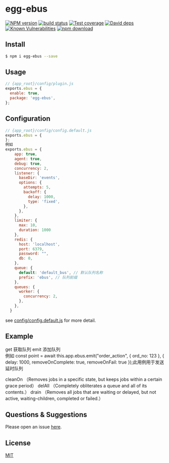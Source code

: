 # egg-ebus

[![NPM version][npm-image]][npm-url]
[![build status][travis-image]][travis-url]
[![Test coverage][codecov-image]][codecov-url]
[![David deps][david-image]][david-url]
[![Known Vulnerabilities][snyk-image]][snyk-url]
[![npm download][download-image]][download-url]

[npm-image]: https://img.shields.io/npm/v/egg-bullMq-egg.svg?style=flat-square
[npm-url]: https://npmjs.org/package/egg-bullMq-egg
[travis-image]: https://img.shields.io/travis/eggjs/egg-bullMq-egg.svg?style=flat-square
[travis-url]: https://travis-ci.org/eggjs/egg-bullMq-egg
[codecov-image]: https://img.shields.io/codecov/c/github/eggjs/egg-bullMq-egg.svg?style=flat-square
[codecov-url]: https://codecov.io/github/eggjs/egg-bullMq-egg?branch=master
[david-image]: https://img.shields.io/david/eggjs/egg-bullMq-egg.svg?style=flat-square
[david-url]: https://david-dm.org/eggjs/egg-bullMq-egg
[snyk-image]: https://snyk.io/test/npm/egg-bullMq-egg/badge.svg?style=flat-square
[snyk-url]: https://snyk.io/test/npm/egg-bullMq-egg
[download-image]: https://img.shields.io/npm/dm/egg-bullMq-egg.svg?style=flat-square
[download-url]: https://npmjs.org/package/egg-bullMq-egg

<!--
Description here.
-->

## Install

```bash
$ npm i egg-ebus --save
```

## Usage

```js
// {app_root}/config/plugin.js
exports.ebus = {
  enable: true,
  package: 'egg-ebus',
};
```

## Configuration

```js
// {app_root}/config/config.default.js
exports.ebus = {
};
例如
exports.ebus = {
    app: true,
    agent: true,
    debug: true,
    concurrency: 2,
    listener: {
      baseDir: 'events',
      options: {
        attempts: 5,
        backoff: {
          delay: 1000,
          type: 'fixed',
        },
      },
    },
    limiter: {
      max: 10,
      duration: 1000
    },
    redis: {
      host: 'localhost',
      port: 6379,
      password: "",
      db: 0,
    },
    queue: {
      default: 'default_bus', // 默认队列名称
      prefix: 'ebus', // 队列前缀
    },
    queues: {
      worker: {
        concurrency: 2,
      },
    },
  }
```

see [config/config.default.js](config/config.default.js) for more detail.

## Example

<!-- example here -->
get 获取队列
emit 添加队列  
例如
 const point = await this.app.ebus.emit("order_action", { ord_no: 123 }, { delay: 1000, removeOnComplete: true, removeOnFail: true });此用例用于发送延时队列

cleanOn （Removes jobs in a specific state, but keeps jobs within a certain grace period） 
 delAll  （Completely obliterates a queue and all of its contents.）
 drain （Removes all jobs that are waiting or delayed, but not active, waiting-children, completed or failed.）

## Questions & Suggestions

Please open an issue [here](https://github.com/eggjs/egg/issues).

## License

[MIT](LICENSE)
